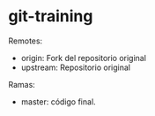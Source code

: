# git-training

Remotes:
- origin: Fork del repositorio original
- upstream: Repositorio original

Ramas:
- master: código final.
  